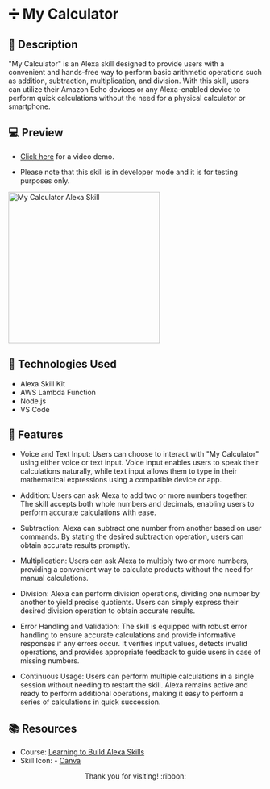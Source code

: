 # :heavy_division_sign: My Calculator

## :pencil: Description

"My Calculator" is an Alexa skill designed to provide users with a convenient and hands-free way to perform basic arithmetic operations such as addition, subtraction, multiplication, and division. With this skill, users can utilize their Amazon Echo devices or any Alexa-enabled device to perform quick calculations without the need for a physical calculator or smartphone.

## :computer: Preview

- [Click here](https://drive.google.com/file/d/14cvSn15JdYe9VVUz4m0Rgspdeat-4Etx/view) for a video demo.

- Please note that this skill is in developer mode and it is for testing purposes only.

<img width="300" alt="My Calculator Alexa Skill" src="https://github.com/hbarry89/My-Calculator/assets/106551259/32923941-8841-40b6-8b3d-dce43ba52c16">

## :wrench: Technologies Used

- Alexa Skill Kit
- AWS Lambda Function
- Node.js
- VS Code

## :star2: Features

- Voice and Text Input: Users can choose to interact with "My Calculator" using either voice or text input. Voice input enables users to speak their calculations naturally, while text input allows them to type in their mathematical expressions using a compatible device or app.

- Addition: Users can ask Alexa to add two or more numbers together. The skill accepts both whole numbers and decimals, enabling users to perform accurate calculations with ease.

- Subtraction: Alexa can subtract one number from another based on user commands. By stating the desired subtraction operation, users can obtain accurate results promptly.

- Multiplication: Users can ask Alexa to multiply two or more numbers, providing a convenient way to calculate products without the need for manual calculations.

- Division: Alexa can perform division operations, dividing one number by another to yield precise quotients. Users can simply express their desired division operation to obtain accurate results.

- Error Handling and Validation: The skill is equipped with robust error handling to ensure accurate calculations and provide informative responses if any errors occur. It verifies input values, detects invalid operations, and provides appropriate feedback to guide users in case of missing numbers.

- Continuous Usage: Users can perform multiple calculations in a single session without needing to restart the skill. Alexa remains active and ready to perform additional operations, making it easy to perform a series of calculations in quick succession.

## :books: Resources

- Course: [Learning to Build Alexa Skills](https://www.linkedin.com/learning/learning-to-build-alexa-skills/building-alexa-skills)
- Skill Icon: - [Canva](https://www.canva.com/)

<p align="center">Thank you for visiting! :ribbon:</p>